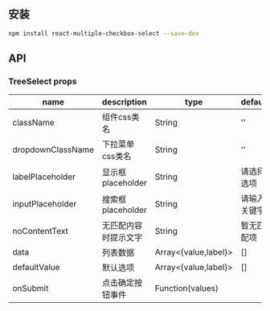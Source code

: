 
## 安装

```sh
npm install react-multiple-checkbox-select --save-dev
```

## API

### TreeSelect props

| name     | description    | type     | default      |
|----------|----------------|----------|--------------|
|className | 组件css类名 | String | '' |
|dropdownClassName | 下拉菜单css类名 | String | '' |
|labelPlaceholder | 显示框placeholder | String | 请选择选项 |
|inputPlaceholder | 搜索框placeholder | String | 请输入关键字 |
|noContentText | 无匹配内容时提示文字 | String | 暂无匹配项 |
|data | 列表数据 | Array<{value,label}> | [] |
|defaultValue | 默认选项 | Array<{value,label}> | [] |
|onSubmit | 点击确定按钮事件 | Function(values) | |
